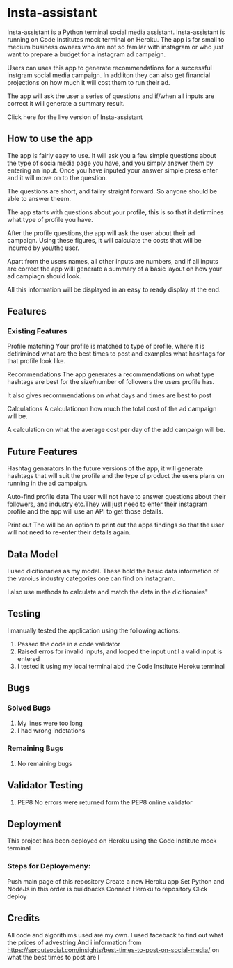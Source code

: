 # Insta-assistant

Insta-assistant is a Python terminal social media assistant. Insta-assistant is running on Code Institutes mock terminal on Heroku. The app is for small to medium business owners who are not so familar with instagram or who just want to prepare a budget for a instagram ad campaign.

Users can uses this app to generate recommendations for a successful instgram social media campaign. In addiiton they can also get financial projections on how much it will cost them to run their ad.

The app will ask the user a series of questions and if/when all inputs are correct it will generate a summary result.

Click here for the live version of Insta-assistant

## How to use the app

The app is fairly easy to use. It will ask you a few simple questions about the type of socia media page you have, and you simply answer them by entering an input. Once you have inputed your answer simple press enter and it will move on to the question.

The questions are short, and failry straight forward. So anyone should be able to answer theem.

The app starts with questions about your profile, this is so that it detirmines what type of profile you have. 

After the profile questions,the app will ask the user about their ad campaign. Using these figures, it will calculate the costs that will be incurred by you/the user.

Apart from the users names, all other inputs are numbers, and if all inputs are correct the app willl generate a summary of a basic layout on how your ad campiagn should look.

All this information will be displayed in an easy to ready display at the end.

## Features

### Existing Features

Profile matching
Your profile is matched to type of profile, where it is detirimined what are the best times to post and examples what hashtags for that profile look like.

Recommendations
The app generates a recommendations on what type hashtags are best for the size/number of followers the users profile has. 

It also gives recommendations on what days and times are best to post


Calculations
A calculationon how much the total cost of the ad campaign will be.

A calculation on what the average cost per day of the add campaign will be.

## Future Features

Hashtag genarators
In the future versions of the app, it will generate hashtags that will suit the profile and the type of product the users plans on running in the ad campaign.

Auto-find profile data
The user will not have to answer questions about their followers, and industry etc.They will just need to enter their instagram profile and the app will use an API to get those details.

Print out
The will be an option to print out the apps findings so that the user will not need to re-enter their details again.

## Data Model

I used dicitionaries as my model. These hold the basic data information of the varoius industry categories one can find on instagram.

I also use methods to calculate and match the data in the dicitionaies"

## Testing 

I manually tested the application using the following actions:

1. Passed the code in a code validator
2. Raised erros for invalid inputs, and looped the input until a valid input is entered
3. I tested it using my local terminal abd the Code Institute Heroku terminal

## Bugs

### Solved Bugs 

1. My lines were too long
2. I had wrong indetations

### Remaining Bugs

1. No remaining bugs

## Validator Testing 

1. PEP8
No errors were returned form the PEP8 online validator

## Deployment 

This project has been deployed on Heroku using the Code Institute mock terminal

### Steps for Deployemeny:
Push main page of this repository
Create a new Heroku app
Set Python and NodeJs in this order is buildbacks
Connect Heroku to repository
Click deploy

## Credits
All code and algorithims used are my own.
I used faceback to find out what the prices of advestring
And i information from https://sproutsocial.com/insights/best-times-to-post-on-social-media/ on what the best times to post are
I 